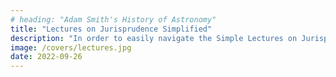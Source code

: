 ```yaml
---
# heading: "Adam Smith's History of Astronomy"
title: "Lectures on Jurisprudence Simplified"
description: "In order to easily navigate the Simple Lectures on Jurisprudence by Adam Smith, we've simplified it according to <a href='/solutions/superphysics/bullet-style-writing'>bullet-style writing</a>"
image: /covers/lectures.jpg
date: 2022-09-26
---
```

